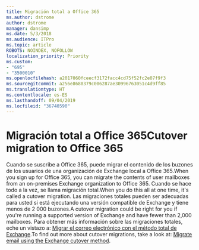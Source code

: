 ```yaml
---
title: Migración total a Office 365
ms.author: dstrome
author: dstrome
manager: dansimp
ms.date: 5/3/2018
ms.audience: ITPro
ms.topic: article
ROBOTS: NOINDEX, NOFOLLOW
localization_priority: Priority
ms.custom:
- "695"
- "3500010"
ms.openlocfilehash: a2017060fceecf3172facc4cd75f52fc2e07f9f3
ms.sourcegitcommit: a256e8680379c006287ae30996763051c4d9ff85
ms.translationtype: HT
ms.contentlocale: es-ES
ms.lasthandoff: 09/04/2019
ms.locfileid: "36740590"
---
```

# <a name="cutover-migrations-to-office-365"></a><span data-ttu-id="774ca-102">Migración total a Office 365</span><span class="sxs-lookup"><span data-stu-id="774ca-102">Cutover migration to Office 365</span></span>

<span data-ttu-id="774ca-103">Cuando se suscribe a Office 365, puede migrar el contenido de los buzones de los usuarios de una organización de Exchange local a Office 365.</span><span class="sxs-lookup"><span data-stu-id="774ca-103">When you sign up for Office 365, you can migrate the contents of user mailboxes from an on-premises Exchange organization to Office 365.</span></span> <span data-ttu-id="774ca-104">Cuando se hace todo a la vez, se llama migración total.</span><span class="sxs-lookup"><span data-stu-id="774ca-104">When you do this all at one time, it's called a cutover migration.</span></span> <span data-ttu-id="774ca-105">Las migraciones totales pueden ser adecuadas para usted si está ejecutando una versión compatible de Exchange y tiene menos de 2 000 buzones.</span><span class="sxs-lookup"><span data-stu-id="774ca-105">A cutover migration could be right for you if you're running a supported version of Exchange and have fewer than 2,000 mailboxes.</span></span> <span data-ttu-id="774ca-106">Para obtener más información sobre las migraciones totales, eche un vistazo a: [Migrar el correo electrónico con el método total de Exchange](https://docs.microsoft.com/Exchange/mailbox-migration/cutover-migration-to-office-365).</span><span class="sxs-lookup"><span data-stu-id="774ca-106">To find out more about cutover migrations, take a look at: [Migrate email using the Exchange cutover method](https://docs.microsoft.com/Exchange/mailbox-migration/cutover-migration-to-office-365).</span></span>
  